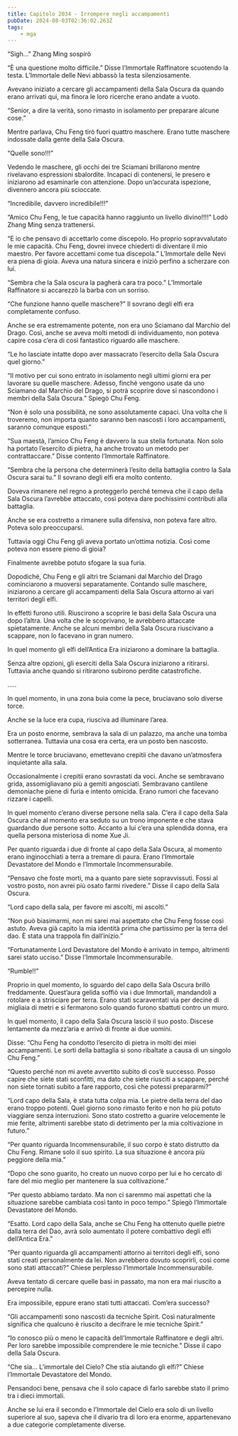 ```yaml
---
title: Capitolo 2034 - Irrompere negli accampamenti
pubDate: 2024-08-03T02:36:02.263Z
tags:
    - mga
---
```



“Sigh…” Zhang Ming sospirò

“È una questione molto difficile.” Disse l’Immortale Raffinatore scuotendo la testa. L’Immortale delle Nevi abbassò la testa silenziosamente.

Avevano iniziato a cercare gli accampamenti della Sala Oscura da quando erano arrivati qui, ma finora le loro ricerche erano andate a vuoto.

“Senior, a dire la verità, sono rimasto in isolamento per preparare alcune cose.”

Mentre parlava, Chu Feng tirò fuori quattro maschere. Erano tutte maschere indossate dalla gente della Sala Oscura.

“Quelle sono!!!”

Vedendo le maschere, gli occhi dei tre Sciamani brillarono mentre rivelavano espressioni sbalordite. Incapaci di contenersi, le presero e iniziarono ad esaminarle con attenzione. Dopo un’accurata ispezione, divennero ancora più scioccate.

“Incredibile, davvero incredibile!!!"

“Amico Chu Feng, le tue capacità hanno raggiunto un livello divino!!!!” Lodò Zhang Ming senza trattenersi.

“E io che pensavo di accettarlo come discepolo. Ho proprio sopravvalutato le mie capacità. Chu Feng, dovrei invece chiederti di diventare il mio maestro. Per favore accettami come tua discepola.” L’Immortale delle Nevi era piena di gioia. Aveva una natura sincera e iniziò perfino a scherzare con lui.

“Sembra che la Sala oscura la pagherà cara tra poco.” L’Immortale Raffinatore si accarezzò la barba con un sorriso.

“Che funzione hanno quelle maschere?” Il sovrano degli elfi era completamente confuso.

Anche se era estremamente potente, non era uno Sciamano dal Marchio del Drago. Così, anche se aveva molti metodi di individuamento, non poteva capire cosa c’era di così fantastico riguardo alle maschere.

“Le ho lasciate intatte dopo aver massacrato l’esercito della Sala Oscura quel giorno.”

“Il motivo per cui sono entrato in isolamento negli ultimi giorni era per lavorare su quelle maschere. Adesso, finché vengono usate da uno Sciamano dal Marchio del Drago, si potrà scoprire dove si nascondono i membri della Sala Oscura.” Spiegò Chu Feng.

“Non è solo una possibilità, ne sono assolutamente capaci. Una volta che li troveremo, non importa quanto saranno ben nascosti i loro accampamenti, saranno comunque esposti.”

“Sua maestà, l’amico Chu Feng è davvero la sua stella fortunata. Non solo ha portato l’esercito di pietra, ha anche trovato un metodo per contrattaccare.” Disse contento l’Immortale Raffinatore.

“Sembra che la persona che determinerà l’esito della battaglia contro la Sala Oscura sarai tu.” Il sovrano degli elfi era molto contento.

Doveva rimanere nel regno a proteggerlo perché temeva che il capo della Sala Oscura l’avrebbe attaccato, così poteva dare pochissimi contributi alla battaglia.

Anche se era costretto a rimanere sulla difensiva, non poteva fare altro. Poteva solo preoccuparsi.

Tuttavia oggi Chu Feng gli aveva portato un’ottima notizia. Così come poteva non essere pieno di gioia?

Finalmente avrebbe potuto sfogare la sua furia.

Dopodiché, Chu Feng e gli altri tre Sciamani dal Marchio del Drago cominciarono a muoversi separatamente. Contando sulle maschere, iniziarono a cercare gli accampamenti della Sala Oscura attorno ai vari territori degli elfi.

In effetti furono utili. Riuscirono a scoprire le basi della Sala Oscura una dopo l’altra. Una volta che le scoprivano, le avrebbero attaccate spietatamente. Anche se alcuni membri della Sala Oscura riuscivano a scappare, non lo facevano in gran numero.

In quel momento gli elfi dell’Antica Era iniziarono a dominare la battaglia.

Senza altre opzioni, gli eserciti della Sala Oscura iniziarono a ritirarsi. Tuttavia anche quando si ritirarono subirono perdite catastrofiche.

…..

In quel momento, in una zona buia come la pece, bruciavano solo diverse torce.

Anche se la luce era cupa, riusciva ad illuminare l’area.

Era un posto enorme, sembrava la sala di un palazzo, ma anche una tomba sotterranea. Tuttavia una cosa era certa, era un posto ben nascosto.

Mentre le torce bruciavano, emettevano crepitii che davano un’atmosfera inquietante alla sala.

Occasionalmente i crepitii erano sovrastati da voci. Anche se sembravano grida, assomigliavano più a gemiti angosciati. Sembravano cantilene demoniache piene di furia e intento omicida. Erano rumori che facevano rizzare i capelli.

In quel momento c’erano diverse persone nella sala. C’era il capo della Sala Oscura che al momento era seduto su un trono imponente e che stava guardando due persone sotto. Accanto a lui c’era una splendida donna, era quella persona misteriosa di nome Xue Ji.

Per quanto riguarda i due di fronte al capo della Sala Oscura, al momento erano inginocchiati a terra a tremare di paura. Erano l’Immortale Devastatore del Mondo e l’Immortale Incommensurabile.

“Pensavo che foste morti, ma a quanto pare siete sopravvissuti. Fossi al vostro posto, non avrei più osato farmi rivedere.” Disse il capo della Sala Oscura.

“Lord capo della sala, per favore mi ascolti, mi ascolti.”

“Non può biasimarmi, non mi sarei mai aspettato che Chu Feng fosse così astuto. Aveva già capito la mia identità prima che partissimo per la terra del dao. È stata una trappola fin dall’inizio.”

“Fortunatamente Lord Devastatore del Mondo è arrivato in tempo, altrimenti sarei stato ucciso.” Disse l’Immortale Incommensurabile.

“Rumble!!”

Proprio in quel momento, lo sguardo del capo della Sala Oscura brillò freddamente. Quest’aura gelida soffiò via i due Immortali, mandandoli a rotolare e a strisciare per terra. Erano stati scaraventati via per decine di migliaia di metri e si fermarono solo quando furono sbattuti contro un muro.

In quel momento, il capo della Sala Oscura lasciò il suo posto. Discese lentamente da mezz’aria e arrivò di fronte ai due uomini.

Disse: “Chu Feng ha condotto l’esercito di pietra in molti dei miei accampamenti. Le sorti della battaglia si sono ribaltate a causa di un singolo Chu Feng.”

“Questo perché non mi avete avvertito subito di cos’è successo. Posso capire che siete stati sconfitti, ma dato che siete riusciti a scappare, perché non siete tornati subito a fare rapporto, così che potessi prepararmi?”

“Lord capo della Sala, è stata tutta colpa mia. Le pietre della terra del dao erano troppo potenti. Quel giorno sono rimasto ferito e non ho più potuto viaggiare senza interruzioni. Sono stato costretto a guarire velocemente le mie ferite, altrimenti sarebbe stato di detrimento per la mia coltivazione in futuro.”

“Per quanto riguarda Incommensurabile, il suo corpo è stato distrutto da Chu Feng. Rimane solo il suo spirito. La sua situazione è ancora più peggiore della mia.”

“Dopo che sono guarito, ho creato un nuovo corpo per lui e ho cercato di fare del mio meglio per mantenere la sua coltivazione.”

“Per questo abbiamo tardato. Ma non ci saremmo mai aspettati che la situazione sarebbe cambiata così tanto in poco tempo.” Spiegò l’Immortale Devastatore del Mondo.

“Esatto. Lord capo della Sala, anche se Chu Feng ha ottenuto quelle pietre dalla terra del Dao, avrà solo aumentato il potere combattivo degli elfi dell’Antica Era.”

“Per quanto riguarda gli accampamenti attorno ai territori degli elfi, sono stati creati personalmente da lei. Non avrebbero dovuto scoprirli, così come sono stati attaccati?” Chiese perplesso l’Immortale Incommensurabile.

Aveva tentato di cercare quelle basi in passato, ma non era mai riuscito a percepire nulla.

Era impossibile, eppure erano stati tutti attaccati. Com’era successo?

“Gli accampamenti sono nascosti da tecniche Spirit. Così naturalmente significa che qualcuno è riuscito a decifrare le mie tecniche Spirit.”

“Io conosco più o meno le capacità dell’Immortale Raffinatore e degli altri. Per loro sarebbe impossibile comprendere le mie tecniche.” Disse il capo della Sala Oscura.

“Che sia… L’immortale del Cielo? Che stia aiutando gli elfi?” Chiese l’Immortale Devastatore del Mondo.

Pensandoci bene, pensava che il solo capace di farlo sarebbe stato il primo tra i dieci immortali.

Anche se lui era il secondo e l’Immortale del Cielo era solo di un livello superiore al suo, sapeva che il divario tra di loro era enorme, appartenevano a due categorie completamente diverse.


